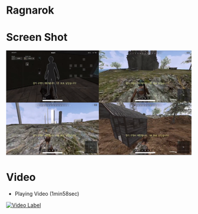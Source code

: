 # Ragnarok

# Screen Shot
![Screenshot1](https://github.com/oneofthezombies/TeamAvengers_PUBG/blob/master/PUBG%ED%8F%AC%ED%8F%B4.png)

# Video
- Playing Video (1min58sec) 

[![Video Label](http://img.youtube.com/vi/swys-TtQCl0/0.jpg)](https://youtu.be/swys-TtQCl0)
